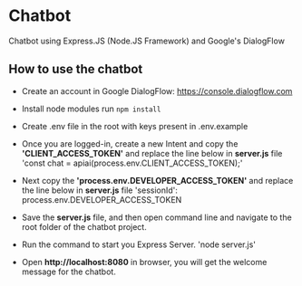 # Chatbot
Chatbot using Express.JS (Node.JS Framework) and Google's DialogFlow

## How to use the chatbot
* Create an account in Google DialogFlow: https://console.dialogflow.com

* Install node modules run `npm install`

* Create .env file in the root with keys present in .env.example

* Once you are logged-in, create a new Intent and copy the **'CLIENT_ACCESS_TOKEN'** and replace the line below in **server.js** file
  'const chat = apiai(process.env.CLIENT_ACCESS_TOKEN);'

* Next copy the **'process.env.DEVELOPER_ACCESS_TOKEN'** and replace the line below in **server.js** file
  'sessionId': process.env.DEVELOPER_ACCESS_TOKEN

* Save the **server.js** file, and then open command line and navigate to the root folder of the chatbot project.

* Run the command to start you Express Server.
  'node server.js'

* Open **http://localhost:8080** in browser, you will get the welcome message for the chatbot.
